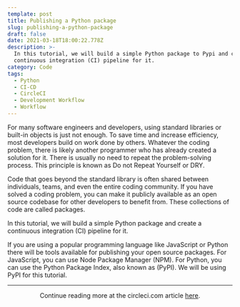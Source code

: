 ```yaml
---
template: post
title: Publishing a Python package
slug: publishing-a-python-package
draft: false
date: 2021-03-18T18:00:22.778Z
description: >-
  In this tutorial, we will build a simple Python package to Pypi and create a
  continuous integration (CI) pipeline for it.
category: Code
tags:
  - Python
  - CI-CD
  - CircleCI
  - Development Workflow
  - Workflow
---
```

For many software engineers and developers, using standard libraries or built-in objects is just not enough. To save time and increase efficiency, most developers build on work done by others. Whatever the coding problem, there is likely another programmer who has already created a solution for it. There is usually no need to repeat the problem-solving process. This principle is known as Do not Repeat Yourself or DRY.

Code that goes beyond the standard library is often shared between individuals, teams, and even the entire coding community. If you have solved a coding problem, you can make it publicly available as an open source codebase for other developers to benefit from. These collections of code are called packages.

In this tutorial, we will build a simple Python package and create a continuous integration (CI) pipeline for it.

If you are using a popular programming language like JavaScript or Python there will be tools available for publishing your open source packages. For JavaScript, you can use Node Package Manager (NPM). For Python, you can use the Python Package Index, also known as (PyPI). We will be using PyPI for this tutorial.

---

<center>
Continue reading more at the circleci.com article <a href="https://circleci.com/blog/publishing-a-python-package/" target="_blank">here</a>.
